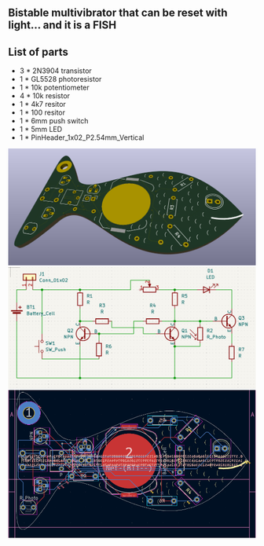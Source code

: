 ## Bistable multivibrator that can be reset with light... and it is a **FISH**
## List of parts
- 3 * 2N3904 transistor
- 1 * GL5528 photoresistor
- 1 * 10k potentiometer
- 4 * 10k resistor
- 1 * 4k7 resitor
- 1 * 100 resitor
- 1 * 6mm push switch
- 1 * 5mm LED
- 1 * PinHeader_1x02_P2.54mm_Vertical


<img src=3d.png>
<img src=schemat.png>
<img src=pcb.png>
